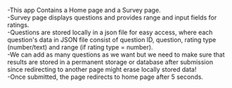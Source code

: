 -This app Contains a Home page and a Survey page. <br>
-Survey page displays questions and provides range and input fields for ratings.<br>
-Questions are stored locally in a json file for easy access, where each question's data in JSON file consist of question ID, question, rating type (number/text) and range (if rating type = number).<br> 
-We can add as many questions as we want but we need to make sure that results are stored in a permanent storage or database after submission since redirecting to another page might erase locally stored data!<br>
-Once submitted, the page redirects to home page after 5 seconds.<br>
